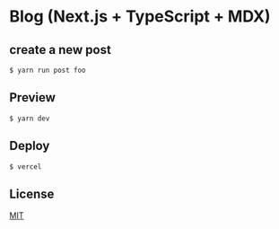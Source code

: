 # Blog (Next.js + TypeScript + MDX)

## create a new post

`$ yarn run post foo`

## Preview

`$ yarn dev`

## Deploy

`$ vercel`

## License

[MIT](https://github.com/reona5/dev/blob/master/LICENSE)
